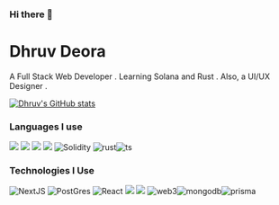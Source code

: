 ### Hi there 👋
# Dhruv Deora

A Full Stack Web Developer . Learning Solana and Rust . Also, a UI/UX Designer .


[![Dhruv's GitHub stats](https://github-readme-stats.vercel.app/api?username=dhruv-colosus&theme=radical&show_icons=true)](https://github.com/anuraghazra/github-readme-stats)


### Languages I use

<img src="https://img.shields.io/badge/python%20-%2314354C.svg?&style=for-the-badge&logo=python&logoColor=white"/>  <img src="https://img.shields.io/badge/c%20-%2300599C.svg?&style=for-the-badge&logo=c%2B%2B&ogoColor=white"/> <img src="https://img.shields.io/badge/c++%20-%2300599C.svg?&style=for-the-badge&logo=c%2B%2B&ogoColor=white"/> <img src="https://img.shields.io/badge/javascript-%23323330.svg?style=for-the-badge&logo=javascript&logoColor=%23F7DF1E"/> <img alt="Solidity" src="https://img.shields.io/badge/c%23-%23239120.svg?style=for-the-badge&logo=c-sharp&logoColor=white"/> <img alt="rust" src="https://img.shields.io/badge/rust-%23000000.svg?style=for-the-badge&logo=rust&logoColor=white"/><img alt="ts" src="https://img.shields.io/badge/typescript-%23007ACC.svg?style=for-the-badge&logo=typescript&logoColor=white"/>



### Technologies I Use
<img alt="NextJS" src="https://img.shields.io/badge/next.js-000000?style=for-the-badge&logo=nextdotjs&logoColor=white"/> <img alt="PostGres" src="https://img.shields.io/badge/postgres-%23316192.svg?style=for-the-badge&logo=postgresql&logoColor=white"/> <img alt="React" src="https://img.shields.io/badge/react-%2320232a.svg?style=for-the-badge&logo=react&logoColor=%2361DAFB"/> <img src="https://img.shields.io/badge/github%20-%23121011.svg?&style=for-the-badge&logo=github&logoColor=white"/> <img src="https://img.shields.io/badge/express.js-%23404d59.svg?style=for-the-badge&logo=express&logoColor=%2361DAFB"/> <img alt="web3" src="https://img.shields.io/badge/web3.js-F16822?style=for-the-badge&logo=web3.js&logoColor=white"/><img alt="mongodb" src="https://img.shields.io/badge/MongoDB-%234ea94b.svg?style=for-the-badge&logo=mongodb&logoColor=white"/><img alt="prisma" src="https://img.shields.io/badge/Prisma-3982CE?style=for-the-badge&logo=Prisma&logoColor=white"/>

<!--
### My Dev Platforms

<a href="https://www.hackerrank.com/dhruvdeora31"><img alt="HackerRank" src="https://img.shields.io/badge/-Hackerrank-2EC866?style=for-the-badge&logo=HackerRank&logoColor=white"/></a>   <a href = "https://www.hackerearth.com/@dhruvdeora31"><img alt="Hackerearth" src="https://img.shields.io/badge/HackerEarth-%232C3454.svg?style=for-the-badge&logo=HackerEarth&logoColor=Blue"/></a>
<a href = "#"><img alt="CodeWars" src="https://img.shields.io/badge/Codewars-B1361E?style=for-the-badge&logo=codewars&logoColor=grey"/></a>
-->









<!--
**dhruv-colosus/dhruv-colosus** is a ✨ _special_ ✨ repository because its `README.md` (this file) appears on your GitHub profile.

Here are some ideas to get you started:

- 🔭 I’m currently working on ...
- 🌱 I’m currently learning ...
- 👯 I’m looking to collaborate on ...
- 🤔 I’m looking for help with ...
- 💬 Ask me about ...
- 📫 How to reach me: ...
- 😄 Pronouns: ...
- ⚡ Fun fact: ...
-->
